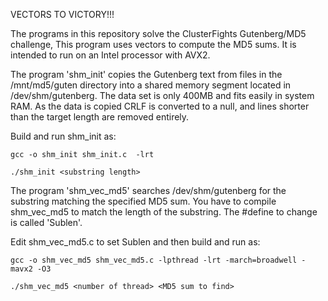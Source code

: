 VECTORS TO VICTORY!!!

The programs in this repository solve the ClusterFights
Gutenberg/MD5 challenge,  This program uses vectors to
compute the MD5 sums.  It is intended to run on an
Intel processor with AVX2.

The program 'shm_init' copies the Gutenberg text from
files in the /mnt/md5/guten directory into a shared
memory segment located in /dev/shm/gutenberg.  The
data set is only 400MB and fits easily in system RAM.
As the data is copied CRLF is converted to a null,
and lines shorter than the target length are removed
entirely.

Build and run shm_init as:

    gcc -o shm_init shm_init.c  -lrt

    ./shm_init <substring length>


The program 'shm_vec_md5' searches /dev/shm/gutenberg
for the substring matching the specified MD5 sum.
You have to compile shm_vec_md5 to match the length
of the substring.  The #define to change is called
'Sublen'.

Edit shm_vec_md5.c to set Sublen and then build and
run as:

    gcc -o shm_vec_md5 shm_vec_md5.c -lpthread -lrt -march=broadwell -mavx2 -O3

    ./shm_vec_md5 <number of thread> <MD5 sum to find>


